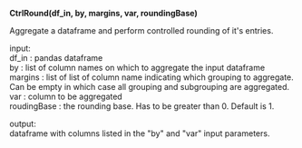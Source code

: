 **CtrlRound(df_in, by, margins, var, roundingBase)**  

Aggregate a dataframe and perform controlled rounding of it's entries.  

input:  
  df_in       : pandas dataframe  
  by          : list of column names on which to aggregate the input dataframe  
  margins     : list of list of column name indicating which grouping to aggregate. Can be empty in which case all grouping and subgrouping are aggregated.  
  var         : column to be aggregated  
  roudingBase : the rounding base. Has to be greater than 0.  Default is 1.
  
output:  
  dataframe with columns listed in the "by" and "var" input parameters.  

